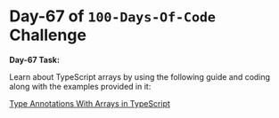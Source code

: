 
# Day-67 of `100-Days-Of-Code` Challenge

**Day-67 Task:**

Learn about TypeScript arrays by using the following guide and coding along with the examples provided in it:

[Type Annotations With Arrays in TypeScript](./TS-Array/README.md)
